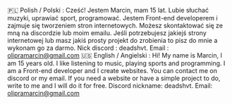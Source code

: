 🇵🇱 Polish / Polski : 
Cześć! Jestem Marcin, mam 15 lat. Lubie słuchać muzyki, uprawiać sport, programować. Jestem Front-end developerem i zajmuje się tworzeniem stron internetowych. Możesz skontaktować się ze mną na discordzie lub moim emailu. Jeśli potrzebujesz jakiejś strony internetowej lub masz jakiś prosty projekt do zrobienia to pisz do mnie a wykonam go za darmo. Nick discord : deadshvt. Email : olipramarcin@gmail.com
🇺🇸 English / Angielski :
Hi! My name is Marcin, I am 15 years old. I like listening to music, playing sports and programming. I am a Front-end developer and I create websites. You can contact me on discord or my email. If you need a website or have a simple project to do, write to me and I will do it for free. Discord nickname: deadshvt. Email: olipramarcin@gmail.com
